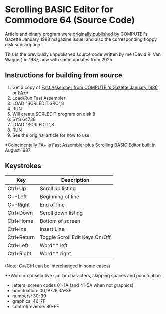 # Scrolling BASIC Editor for Commodore 64 (Source Code) #

Article and binary program were [originally published](https://archive.org/details/1988-01-computegazette/page/n81/mode/2up) by COMPUTE!'s Gazette January 1988 magazine issue, and also the corresponding floppy disk subscription

This is the previously unpublished source code written by me (David R. Van Wagner) in 1987, now with some updates from 2025

## Instructions for building from source

1. Get a copy of [Fast Assember from COMPUTE!'s Gazette January 1986](https://archive.org/details/1986-01-computegazette/page/n79) or [FA+](https://techwithdave.davevw.com/2019/04/scrolling-editor-for-fast-assembler-31.html)*
2. Load/Run Fast Assembler
3. LOAD "SCRLEDIT.SRC",8
4. RUN
5. Will create SCRLEDIT program on disk 8
6. SYS 64738
7. LOAD "SCRLEDIT",8
8. RUN
9. See the original article for how to use

*Coincidentally FA+ is Fast Assembler plus Scrolling BASIC Editor built in August 1987

## Keystrokes

Key        |Description
-----------|-----------
Ctrl+Up    |Scroll up listing
C=+Left    |Beginning of line
C=+Right   |End of line
Ctrl+Down  |Scroll down listing
Ctrl+Home  |Bottom of screen
Ctrl+Ins   |Insert Line
Ctrl+Return|Toggle Scroll Edit Keys On/Off
Ctrl+Left  |Word** left
Ctrl+Right |Word** right

(Note: C=/Ctrl can be interchanged in some cases)

**Word = consecutive similar characters, skipping spaces and punctuation

* letters: screen codes 01-1A (and 41-5A when not graphics)
* punctuation: 00,1B-2F,3A-3F 
* numbers: 30-39 
* graphics: 40-7F 
* control/reverse: 80-FF 
